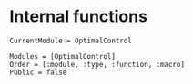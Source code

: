 # Internal functions

```@meta
CurrentModule = OptimalControl 
```

```@autodocs
Modules = [OptimalControl]
Order = [:module, :type, :function, :macro]
Public = false
```